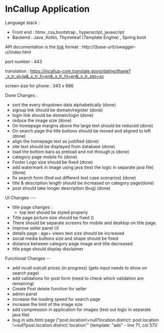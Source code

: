 # InCallup Application 



Language stack : 
- Front end : htmx ,css,bootstrap , hyperscript, javascript 
- Backend : Java ,Kotlin, Thymeleaf (Template Engine) , Spring boot 




API documentation is the [link](https://incallup.com/swagger-ui/index.html) format : http://{base-url}/swagger-ui/index.html

port number : 443



translation : https://incallup-com.translate.goog/dating/thane?_x_tr_sl=la&_x_tr_tl=en&_x_tr_hl=en&_x_tr_pto=sc









screen size for phone : 343 x 686

Done Changes :
 - sort the every dropdown data alphabetically (done)
 - signup link should be domain/register (done)
 - login link should be domain/login (done)
 - reduce the image size (done)
 - On homepage margins above the large text should be reduced (done)
 - On search page the title buttons should be moved and aligned to left (done)
 - align the homepage text as justified (done)
 - site text should be displayed from database (done)
 - load the bottom bars as preload and not through js (done)
 - category page mobile fix (done)
 - Footer Logo size should be fixed (done)
 - add watermark in image using java (test the logic in separate java file) (done)
 - fix search form (find out different test case scenarios) (done)
 - title & description length should be increased on category page(done)
 - post should take longer description (bug) (done)


UI Changes ---
- title page changes :
   - top text should be styled properly
 - Title page picture size should be fixed ()
 - There should be separate screens for mobile and desktop on title page.
 - improve seller panel UI
 - details page : age+ views text size should be increased
 - social media buttons size and shape should be fixed
 - distance between category page image and title decreased
 - title page should display disclaimer




Functional Changes --
 - add incall outcall prices (in progress) (gets input needs to show on search page)
 - add validations for post form (need to check which validation are remaining) 
 - Create Post delete function for seller
 - admin panel 
 - increase the loading speed for search page
 - increase the limit of the image size
 - add compression in application for images (test out logic in separate java file)
 - bug in ads.html page ("post.location!=null?location.district: post.location !=null?post.location.district:'location'" (template: "ads" - line 71, col 57))



